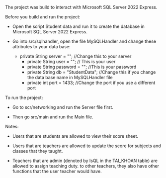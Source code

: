 The project was build to interact with Microsoft SQL Server 2022 Express.

Before you build and run the project:

- Open the script Student data and run it to create the database in Microsoft SQL Server 2022 Express.

- Go into src/sqlhandler, open the file MySQLHandler and change these attributes to your data base:

	+ private String server = ""; //Change this to your server
    	+ private String user = ""; // This is your user
    	+ private String password = ""; //This is your password
    	+ private String db = "StudentData"; //Change this if you change the data base name in MySQLHandler file
    	+ private int port = 1433; //Change the port if you use a different port

To run the project:

- Go to scr/networking and run the Server file first.

- Then go src/main and run the Main file.

Notes:
- Users that are students are allowed to view their score sheet.

- Users that are teachers are allowed to update the score for subjects and classes that they taught.

- Teachers that are admin (denoted by IsQL in the TAI_KHOAN table) are allowed to assign teaching duty.
to other teachers, they also have other functions that the user teacher would have.
